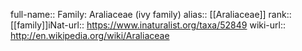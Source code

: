 

full-name:: Family: Araliaceae (ivy family)
alias:: [[Araliaceae]]
rank:: [[family]]iNat-url:: https://www.inaturalist.org/taxa/52849
wiki-url:: http://en.wikipedia.org/wiki/Araliaceae